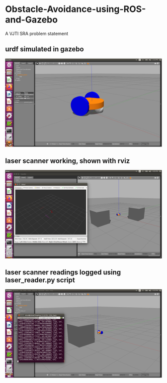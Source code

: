 # Obstacle-Avoidance-using-ROS-and-Gazebo
A VJTI SRA problem statement

## urdf simulated in gazebo

![](https://github.com/ninja3011/Obstacle-Avoidance-using-ROS-and-Gazebo/blob/master/level1.png)

## laser scanner working, shown with rviz

![](https://github.com/ninja3011/Obstacle-Avoidance-using-ROS-and-Gazebo/blob/master/level3.png)

## laser scanner readings logged using laser_reader.py script

![](https://github.com/ninja3011/Obstacle-Avoidance-using-ROS-and-Gazebo/blob/master/laser_reader.png)
